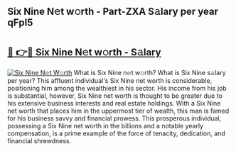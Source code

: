 ## Six Nine N𝚎t w𝚘rth - Part-ZXA S𝚊lary per year qFpI5

# <h2><a href="http://gc54nc.nevu.top/?p=Six+Nine">🔗 👉🔴 Six Nine N𝚎t w𝚘rth - S𝚊lary</a></h2>

[![Six Nine N𝚎t W𝚘rth](https://i.imgur.com/Oavwk0R.jpeg)](http://gc54nc.nevu.top/?p=Six+Nine)
What is Six Nine n𝚎t w𝚘rth? What is Six Nine s𝚊lary per year?
This affluent individual's Six Nine net worth is considerable, positioning him among the wealthiest in his sector. His income from his job is substantial, however, Six Nine net worth is thought to be greater due to his extensive business interests and real estate holdings. With a Six Nine net worth that places him in the uppermost tier of wealth, this man is famed for his business savvy and financial prowess. This prosperous individual, possessing a Six Nine net worth in the billions and a notable yearly compensation, is a prime example of the force of tenacity, dedication, and financial shrewdness.
